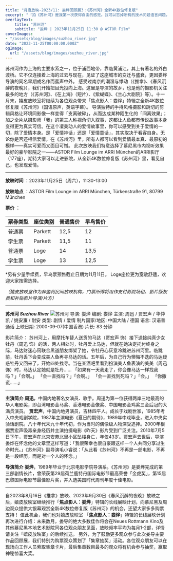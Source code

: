 ```yaml
---
title: "月度放映-2023/11: 娄烨回顾展3：《苏州河》全新4K数位修复版"
excerpt: "「拍《苏州河》是我第一次获得自由的感觉。我可以忘掉所有的技术问题语言问题，可以只关心故事，只关心那些有意思的那些细节……」 ——娄烨"
overlayText:
    title: "苏州河"
    subtitle: "娄烨 | 2023年11月25日 11:30 @ ASTOR Film"
coverImages:
- "/assets/blog/images/suzhou_river.jpg"
date: "2023-11-25T00:00:00.000Z"
ogImage:
  url: "/assets/blog/images/suzhou_river.jpg"
---
```



苏州河作为上海的主要水系之一，位于浦西地带，靠临黄浦江，其上有著名的外白渡桥。它不仅连接着上海的过去与现在，见证了这座城市的变迁与盛衰，更因娄烨导演的同名早期成名作而蜚声中外。
感受过南京的潮湿与悸动（《推拿》、《春风沉醉的夜晚》），我们开始把目光投向上海。这里是导演的故乡，也是他的摄影机关注最多的地方（《苏州河》、《在上海》（短片）、《紫蝴蝶》、《兰心大剧院》等）。十一月末，嬉皮放映室将继续为各位观众带来「焦点影人：娄烨」特辑之全新4K数位修复版《苏州河》（国语原声，英语字幕）。
导演独特的手持风格摄影和跳切的剪辑风格让环境同影像一样变得「支离破碎」，从而达成某种陌生化的「间离效果」；加之全片从摄影师「我」的第三人称视角切入叙事，这都让人鱼都市传说故事本身变得更为真实可信。在这个凄美动人的爱情故事里，你可以感受到关于爱情的一切，除了爱情本身。是「爱情神话」还是「爱情童话」，其实取决于看客自身。无论你是否还相信爱情，在《苏州河》里，所有人都可以看到爱情最本真、最原初的模样——真实可爱而又面目可憎。
此次放映我们特意选择了慕尼黑市内视听效果最好的豪华影院之一——ASTOR Film Lounge im ARRI München的ARRI影厅（177座），期待大家可以走进影院，从全新4K数位修复版《苏州河》里，看见自己，也发现爱情。

---

**放映时间** ：2023年11月25日（周六），11:30-13:00

**放映地点** ：ASTOR Film Lounge im ARRI München, Türkenstraße 91, 80799 München

**票价** ：

| 票券类型 | 座位类别 | 普通售价 | 早鸟售价 |
| ---------- | ---------- | ---------- | ---------- |
| 普通票   | Parkett  | 12,5     | 12       |
| 学生票   | Parkett  | 11,5     | 11       |
| 普通票   | Loge     | 14       | 13,5     |
| 学生票   | Loge     | 13       | 12,5     |

*另有少量手续费，早鸟票预售截止日期为11月11日。
Loge座位更为宽敞舒适，欢迎大家按需选择。

*（嬉皮放映室作为非盈利民间放映机构，门票所得将用作支付影院场租、影片版权费和补贴影片导演/片方）*

---

**苏州河 *Suzhou River***
![苏州河](/assets/blog/images/suzhou_river_poster.jpg)
导演: 娄烨
编剧: 娄烨
主演: 周迅 / 贾宏声 / 华仲凯 / 姚安濂 / 耐安
类型: 剧情 / 爱情
制片国家/地区: 中国大陆 / 德国
语言: 汉语普通话
上映日期: 2000-09-07(中国香港)
片长: 83 分钟

影片简介：
苏州河上，用摩托车替人送货的马达（贾宏声 饰）接下送接纯真少女牡丹（周迅 饰）的活，两人相处时，牡丹爱上马达，但就在她决定托付终身之际，马达财迷心窍联合黑道朋友绑架了她，令牡丹心灰意冷跳进苏州河里。临跳前，牡丹丢下会变成美人鱼再寻马达的话。五年后，为自己行为懊悔不迭的马达疑惑牡丹又回来了，开始四处找寻。当在某酒吧里看到扮演美人鱼表演的美美（周迅 饰）时，马达认定她就是牡丹......
「如果有一天我走了，你会像马达一样找我吗？」「会啊。」
「会一直找吗？」「会啊。」
「会一直找到死吗？」「会。」
「你撒谎……」

---

**主演简介**
**周迅**，中国内地著名女演员、歌手。周迅为第一位获得两岸三地最高的华人电影奖，即台湾电影金马奖、香港电影金像奖、中国电影金鸡奖三金后冠的大满贯演员。
**贾宏声**，中国内地男演员，吉林四平人。成长于戏剧世家，1985年考入中央戏剧学院，1987年主演电影《夏日的期待》，1989年中戏毕业，进入中央实验话剧院。八十年代末九十年代初，作为当时的偶像级人物深受追捧。2000年根据贾宏声吸毒亲身经历并主演拍摄电影《昨天》影片受到广泛关注。2010年7月5日下午，贾宏声在北京安苑北里小区坠楼身亡，年仅43岁。贾宏声去世后，导演娄烨在怀念他的文章里这样写道：「我很荣幸也很自豪跟这样一个人共同分享过生命时光。」《苏州河》副导演毛小睿说：「从此看《苏州河》不再是一部电影，不再是一段经历，而是对一个人的怀念。」

**导演简介**
**娄烨**，1989年毕业于北京电影学院导演系。《苏州河》是娄烨完成的第三部剧情长片，曾荣获第29届荷兰鹿特丹国际电影节最高荣誉「金虎奖」，第15届巴黎国际电影节最佳影片奖，并入选美国时代周刊年度十佳电影。

---

自2023年8月16日《推拿》放映、2023年9月30日《春风沉醉的夜晚》放映之后，嬉皮放映室继续推行「**焦点影人：娄烨**」特辑的长线展映计划，向慕尼黑及周边观众提供大银幕观赏全新4K数位修复版《苏州河》的机会，还望大家多多购票支持！
值此机会，我们也对嬉皮放映室 「**焦点影人：娄烨**」特辑的长线展映计划再次进行介绍：未来数月，娄导的绝大多数佳作将会在Neues Rottmann Kino及其他慕尼黑本地艺术影院同各位观众朋友见面，放映频率平均为每月1-2部，详情请关注「嬉皮放映室」的后续推送。
另外，为了鼓励更多观众参与此次娄导主要作品回顾展，我们特别为购票观众策划了「集章抽奖」活动。各位观众朋友可以在现场向工作人员索取集章卡片，最后集章数目最多的观众将有机会参与抽奖，赢取神秘惊喜大奖。
